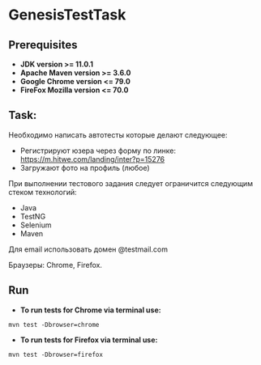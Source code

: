 ﻿# GenesisTestTask
## Prerequisites
* **JDK version >= 11.0.1**
* **Apache Maven version >= 3.6.0**
* **Google Chrome version <= 79.0**
* **FireFox Mozilla version <= 70.0**
## Task:
Необходимо написать автотесты которые делают следующее:
- Регистрируют юзера через форму по линке: https://m.hitwe.com/landing/inter?p=15276
- Загружают фото на профиль (любое)

При выполнении тестового задания следует ограничится следующим стеком технологий:
- Java
- TestNG
- Selenium
- Maven

Для email использовать домен @testmail.com

Браузеры: Chrome, Firefox.
## Run 
* **To run tests for Chrome via terminal use:**
```
mvn test -Dbrowser=chrome
```
* **To run tests for Firefox via terminal use:**
```
mvn test -Dbrowser=firefox
```
